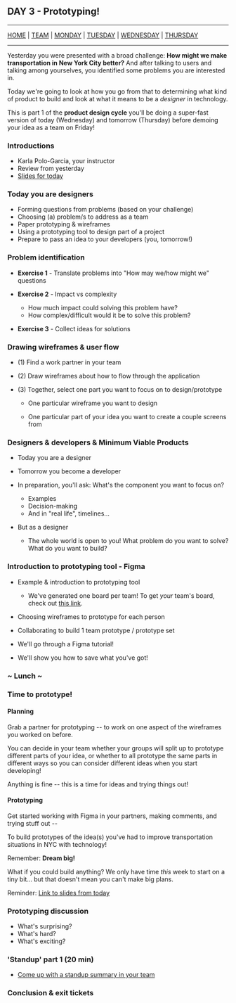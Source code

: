 ## DAY 3 - Prototyping!

---

[HOME](https://witny-summer-guild-2018.github.io/) |
[TEAM](instructors.md) |
[MONDAY](https://witny-summer-guild-2018.github.io/monday) |
[TUESDAY](https://witny-summer-guild-2018.github.io/tuesday) |
[WEDNESDAY](https://witny-summer-guild-2018.github.io/wednesday) |
[THURSDAY](https://witny-summer-guild-2018.github.io/thursday)

---

Yesterday you were presented with a broad challenge: **How might we make transportation in New York City better?** And after talking to users and talking among yourselves, you identified some problems you are interested in.

Today we're going to look at how you go from that to determining what kind of product to build and look at what it means to be a *designer* in technology.

This is part 1 of the **product design cycle** you'll be doing a super-fast version of today (Wednesday) and tomorrow (Thursday) before demoing your idea as a team on Friday!

### Introductions

* Karla Polo-Garcia, your instructor
* Review from yesterday
* [Slides for today](https://docs.google.com/presentation/d/18r0icXic5w0dX8awFPwZqPiHraJ1gCsoQs6jIJRY9po/edit?usp=sharing)

### Today you are designers

* Forming questions from problems (based on your challenge)
* Choosing (a) problem/s to address as a team
* Paper prototyping & wireframes
* Using a prototyping tool to design part of a project
* Prepare to pass an idea to your developers (you, tomorrow!)

### Problem identification

* **Exercise 1** - Translate problems into "How may we/how might we" questions

* **Exercise 2** - Impact vs complexity

    * How much impact could solving this problem have?
    * How complex/difficult would it be to solve this problem?

* **Exercise 3** - Collect ideas for solutions

### Drawing wireframes & user flow

* (1) Find a work partner in your team

* (2) Draw wireframes about how to flow through the application

* (3) Together, select one part you want to focus on to design/prototype

  * One particular wireframe you want to design

  * One particular part of your idea you want to create a couple screens from

### Designers & developers & Minimum Viable Products

* Today you are a designer
* Tomorrow you become a developer

* In preparation, you'll ask: What's the component you want to focus on?
  * Examples
  * Decision-making
  * And in "real life", timelines...

* But as a designer
  * The whole world is open to you! What problem do you want to solve? What do you want to build?

### Introduction to prototyping tool - Figma

  * Example & introduction to prototyping tool

    * We've generated one board per team! To get *your* team's board, check out [this link](week2figmalinks.md).

  * Choosing wireframes to prototype for each person

  * Collaborating to build 1 team prototype / prototype set

  * We'll go through a Figma tutorial!

  * We'll show you how to save what you've got!

### ~ Lunch ~

### Time to prototype!

#### Planning

Grab a partner for prototyping -- to work on one aspect of the wireframes you worked on before.

You can decide in your team whether your groups will split up to prototype different parts of your idea, or whether to all prototype the same parts in different ways so you can consider different ideas when you start developing!

Anything is fine -- this is a time for ideas and trying things out!

#### Prototyping

Get started working with Figma in your partners, making comments, and trying stuff out --

To build prototypes of the idea(s) you've had to improve transportation situations in NYC with technology!

Remember: **Dream big!**

What if you could build anything? We only have time *this* week to start on a tiny bit... but that doesn't mean you can't make big plans.

Reminder: [Link to slides from today](week1figma.md)

### Prototyping discussion

* What's surprising?
* What's hard?
* What's exciting?

### 'Standup' part 1 (20 min)

* [Come up with a standup summary in your team](day_3_exercise_7.md)

### Conclusion & exit tickets
